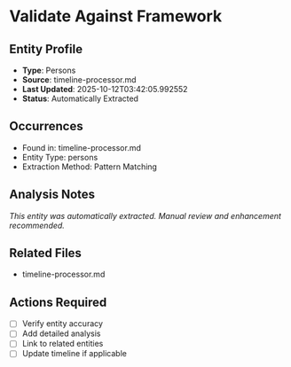 # Validate Against Framework

## Entity Profile
- **Type**: Persons
- **Source**: timeline-processor.md
- **Last Updated**: 2025-10-12T03:42:05.992552
- **Status**: Automatically Extracted

## Occurrences
- Found in: timeline-processor.md
- Entity Type: persons
- Extraction Method: Pattern Matching

## Analysis Notes
*This entity was automatically extracted. Manual review and enhancement recommended.*

## Related Files
- timeline-processor.md

## Actions Required
- [ ] Verify entity accuracy
- [ ] Add detailed analysis
- [ ] Link to related entities
- [ ] Update timeline if applicable
